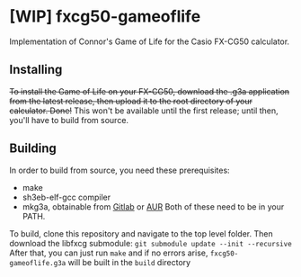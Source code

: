 # [WIP] fxcg50-gameoflife

Implementation of Connor's Game of Life for the Casio FX-CG50 calculator.

## Installing

~~To install the Game of Life on your FX-CG50, download the .g3a application from the latest release, then upload it to the root directory of your calculator. Done!~~
This won't be available until the first release; until then, you'll have to build from source.

## Building
In order to build from source, you need these prerequisites:
- make
- sh3eb-elf-gcc compiler
- mkg3a, obtainable from [Gitlab](https://gitlab.com/taricorp/mkg3a) or [AUR](https://aur.archlinux.org/packages/mkg3a)
Both of these need to be in your PATH.
<!-- TODO: do they really need to be in PATH? -->
<!-- TODO: add at least some pointers for poor windows users -->
To build, clone this repository and navigate to the top level folder. Then download the libfxcg submodule:
```git submodule update --init --recursive```
After that, you can just run
```make```
and if no errors arise, `fxcg50-gameoflife.g3a` will be built in the `build` directory
